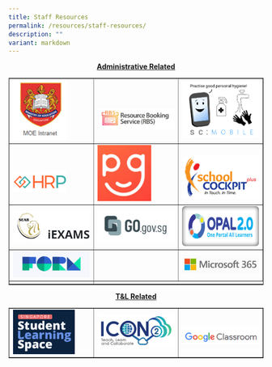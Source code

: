```yaml
---
title: Staff Resources
permalink: /resources/staff-resources/
description: ""
variant: markdown
---
```

<p style="text-align: center;"><strong><u>Administrative Related</u></strong></p>
<table style="border-collapse: collapse; width: 100%;" border="1">
<tbody>
<tr>
<td style="width: 33.3333%;"><a href="https://intranet.moe.gov.sg/Pages/Home.aspx" target="_blank" rel="noopener"><img style="width: 70%;" src="/images/Resources/Staff/sr1.jpg"></a></td>
<td style="width: 33.3333%;"><br><br><a href="https://rbs.avero-tech.com/" target="_blank" rel="noopener"><img src="/images/Resources/Staff/sr2.png"></a></td>
<td style="width: 33.3333%;"><a href="https://scmobile.moe.edu.sg/login" target="_blank" rel="noopener"><img src="/images/Resources/Staff/sr3.png"></a></td>
</tr>
<tr>
<td style="width: 33.3333%;"><br><br><a href="https://www.hrp.gov.sg/hrp/#/" target="_blank" rel="noopener"><img style="width: 70%;" src="/images/Resources/Staff/sr4.png"></a></td>
<td style="width: 33.3333%;"><a href="https://pg.moe.edu.sg/" target="_blank" rel="noopener"><img style="width: 70%;" src="/images/sr5.jpg"></a></td>
<td style="width: 33.3333%;"><br><a href="https://schoolcockpit.moe.gov.sg/" target="_blank" rel="noopener"><img src="/images/Resources/Staff/sr6.gif"></a></td>
</tr>
<tr>
<td style="width: 33.3333%;"><a href="https://iexams.seab.gov.sg/sso/login?service=https%3A%2F%2Fiexams.seab.gov.sg%2Fsso%2Foauth2.0%2FcallbackAuthorize%3Fclient_id%3Diexams2-prod%26redirect_uri%3Dhttps%253A%252F%252Fiexams.seab.gov.sg%252Fiexams2%252Flogin%252Foauth2%252Fcode%252Fiexams2-prod%26response_type%3Dcode%26client_name%3DCasOAuthClient" target="_blank" rel="noopener"><img src="/images/Resources/Staff/sr7.png"></a></td>
<td style="width: 33.3333%;"><a href="https://go.gov.sg/#/login" target="_blank" rel="noopener"><img src="/images/Resources/Staff/Go_Gov.png"></a></td>
<td style="width: 33.3333%;"><a href="https://idm.opal2.moe.edu.sg/account/login?returnUrl=%2Fconnect%2Fauthorize%2Fcallback%3Fresponse_type%3Dcode%26client_id%3DOpal2WebApp%26state%3DI2IY2-HAyiU0K9pcUbBcm7iFitmCznlY4DD0zWqE_rCbd%26redirect_uri%3Dhttps%253A%252F%252Fwww.opal2.moe.edu.sg%252Fapp%252Findex.html%26scope%3Droles%2520profile%2520cxprofile%2520openid%2520cxDomainInternalApi%26code_challenge%3D-BlUvPonZ6ZUNLLvYyyAhmyKJYai-gz3qwFVjOCu8bE%26code_challenge_method%3DS256%26nonce%3DI2IY2-HAyiU0K9pcUbBcm7iFitmCznlY4DD0zWqE_rCbd#" target="_blank" rel="noopener"><img src="/images/Resources/Staff/sr8.png"></a></td>
</tr>
	<tr>
		<td style="width: 33.3333%;"><a href="https://form.gov.sg/#!/signin" target="_blank" rel="noopener"><img src="/images/Resources/Staff/FormSG.png"></a></td>
		<td style="width: 33.3333%;">&nbsp;</td>
		<td style="width: 33.3333%;"><a href="https://login.microsoftonline.com/common/oauth2/v2.0/authorize?client_id=4765445b-32c6-49b0-83e6-1d93765276ca&amp;redirect_uri=https%3A%2F%2Fwww.office.com%2Flandingv2&amp;response_type=code%20id_token&amp;scope=openid%20profile%20https%3A%2F%2Fwww.office.com%2Fv2%2FOfficeHome.All&amp;response_mode=form_post&amp;nonce=638406194291056507.MzcwMDg2MWEtMDg0ZS00ZDhhLWE4NmEtZWYxZjFmYzA4NmY2YmI2OGRjYTAtYzE3Zi00NDA5LThkZjgtMWFhZDdhZDY0NmI5&amp;ui_locales=en-US&amp;mkt=en-US&amp;client-request-id=41567527-9706-4414-8655-3b690ec4bad7&amp;state=8zVC1wFRO5dLc8Pe5_IgLqyuYqmGFQXJduO4NVEQ5PrKEjmU4LrKzJpP0rtpdNMAfhTLFCeGAm7rk9u5eu2K4jbrW3tmfrAkJz1TfkwC8nhKLE4hrbt1md7P4_ldETBxMRehj8qHRs1IrAdNCCTKtni4RPW-_e8qAIhp7pKyMPNO0uWPOLXX_ub0Is54HV4rHL9UirjBep5OyUKuYWEnRt9sIguUsTST2g1-LHRbtTbNBGzOTuMOqAW52LhgglYStfhqkiStIylVFl1t7b7N2ucNzE0fQbbkO7JvTinG7tU&amp;x-client-SKU=ID_NET6_0&amp;x-client-ver=6.34.0.0" target="_blank" rel="noopener"><img src="/images/Resources/Staff/m365.jpg"></a></td>
</tr>
		<tr><td>
</td></tr></tbody>
</table>
<p style="text-align: center;"><strong><u>T&amp;L Related</u></strong></p>
<table style="border-collapse: collapse; width: 100%;" border="1">
<tbody>
<tr>
<td style="width: 33.3333%;"><a href="https://vle.learning.moe.edu.sg/login" target="_blank" rel="noopener"><img style="width: 80%;" src="/images/Resources/Student/srr1.png"></a></td>
<td style="width: 33.3333%;"><a href="https://idp.mims.moe.gov.sg/nidp/saml2/sso?SAMLRequest=fVLJTsMwEL0j8Q%2BW79laicVqgkoRohJLRAMHbq4zSd16CR6nhb%2FHTUHAAa7Pb94ynsnFm1ZkCw6lNTnN4pQSMMLW0rQ5faquozN6URwfTZBr1bFp71fmEV57QE%2FCpEE2POS0d4ZZjhKZ4RqQecEW07tbNopT1jnrrbCKkvlVTttaqqU2ZiWXG8lNY6TSYDtd87ZZr1cClJJW8Q0lz1%2BxRvtYc8Qe5gY9Nz5A6WgcZVmUnlTpKcvO2fj8hZLy0%2BlSmkOD%2F2ItDyRkN1VVRuXDohoEtrIGdx%2FYIaq1rYJYWL23Lzmi3Aa44QqBkikiOB8CzqzBXoNbgNtKAU%2BPtzlded8hS5Ldbhd%2FyyQ80RZiqPsY24QLpMWwWTaUcz9W%2Bn90%2FmVNiz%2FEJ8kP3eLz%2B%2Fat5lelVVK8k6lSdjdzwH2o5F0fGl1bp7n%2F2zqLswGRddQMVNYb7EDIRkJNSVIcXH%2FfSbieDw%3D%3D&amp;RelayState=https%3A%2F%2Faccounts.google.com%2FCheckCookie%3Fcontinue%3Dhttps%253A%252F%252Fmail.google.com%252Fmail%252F%26service%3Dmail%26checkedDomains%3Dyoutube%26checkConnection%3Dyoutube%253A212%253A0%26pstMsg%3D1%26flowName%3DGlifWebSignIn%26ifkv%3DAVQVeyyg0ziovZP7hoY79ggBtOq-lh-1xBUFBwX4vNAw78leCzCR_8UdzCtQ3toGo3RpspO-VG7zsQ%26theme%3Dglif" target="_blank" rel="noopener"><img src="/images/Resources/Staff/sr10.png"></a></td>
<td style="width: 33.3333%;"><br><a href="https://classroom.google.com/u/0/h" target="_blank" rel="noopener"><img src="/images/Resources/Staff/sr11.png"></a></td>
</tr>
</tbody>
</table>